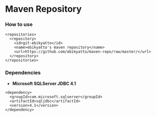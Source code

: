 # Maven Repository
### How to use
```
<repositories>
  <repository>
    <id>git-ebikyatto</id>
    <name>ebikyatto's maven repository</name>
    <url>https://github.com/ebikyatto/maven-repo/raw/master/</url>
  </repository>
</repositories>
```
### Dependencies
- **Microsoft SQLServer JDBC 4.1**
```
<dependency>
  <groupId>com.microsoft.sqlserver</groupId>
  <artifactId>sqljdbc</artifactId>
  <version>4.1</version>
</dependency>
```
